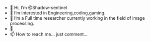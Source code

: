 - 👋 Hi, I’m @Shadow-sentinel
- 👀 I’m interested in Engineering,coding,gaming.
- 🌱 I’m a Full time researcher currently working in the field of image processing.
- 💞
- 📫 How to reach me... just comment...

<!---
Shadow-sentinel/Shadow-sentinel is a ✨ special ✨ repository because its `README.md` (this file) appears on your GitHub profile.
You can click the Preview link to take a look at your changes.
--->
